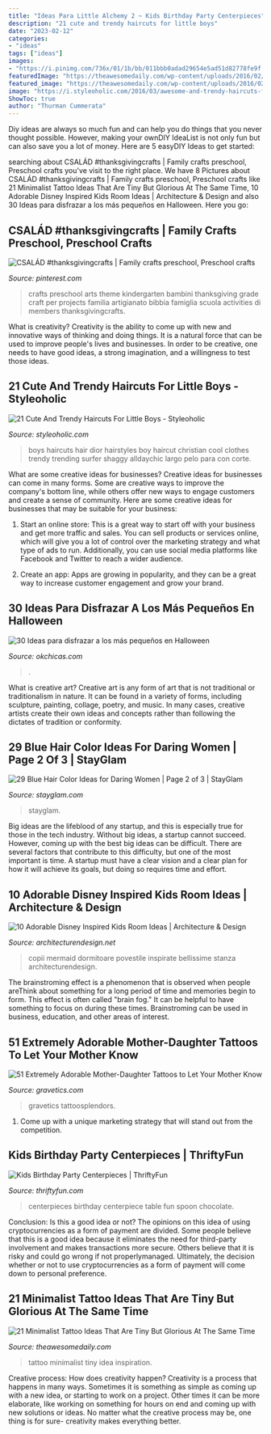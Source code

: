 ```yaml
---
title: "Ideas Para Little Alchemy 2 ~ Kids Birthday Party Centerpieces"
description: "21 cute and trendy haircuts for little boys"
date: "2023-02-12"
categories:
- "ideas"
tags: ["ideas"]
images:
- "https://i.pinimg.com/736x/01/1b/bb/011bbb0adad29654e5ad51d82778fe9f.jpg"
featuredImage: "https://theawesomedaily.com/wp-content/uploads/2016/02/small-minimalist-tattoo-ideas-inspiration-57__605.jpg"
featured_image: "https://theawesomedaily.com/wp-content/uploads/2016/02/small-minimalist-tattoo-ideas-inspiration-57__605.jpg"
image: "https://i.styleoholic.com/2016/03/awesome-and-trendy-haircuts-for-little-boys-9.jpg"
ShowToc: true
author: "Thurman Cummerata"
---
```



Diy ideas are always so much fun and can help you do things that you never thought possible. However, making your ownDIY IdeaList is not only fun but can also save you a lot of money. Here are 5 easyDIY Ideas to get started: 

	

		
searching about CSALÁD #thanksgivingcrafts | Family crafts preschool, Preschool crafts you've visit to the right place. We have 8 Pictures about CSALÁD #thanksgivingcrafts | Family crafts preschool, Preschool crafts like 21 Minimalist Tattoo Ideas That Are Tiny But Glorious At The Same Time, 10 Adorable Disney Inspired Kids Room Ideas | Architecture &amp; Design and also 30 Ideas para disfrazar a los más pequeños en Halloween. Here you go:
		
    
## CSALÁD #thanksgivingcrafts | Family Crafts Preschool, Preschool Crafts

<img loading=lazy src="https://i.pinimg.com/736x/01/1b/bb/011bbb0adad29654e5ad51d82778fe9f.jpg" onerror="this.onerror=null;this.src='https://tse4.mm.bing.net/th?id=OIP.pnguH-AxoYlpCYgUGmDFwgHaJ4&amp;pid=15.1';" alt="CSALÁD #thanksgivingcrafts | Family crafts preschool, Preschool crafts">

_Source: pinterest.com_

>crafts preschool arts theme kindergarten bambini thanksgiving grade craft per projects familia artigianato bibbia famiglia scuola activities di members thanksgivingcrafts. 

	

What is creativity?
Creativity is the ability to come up with new and innovative ways of thinking and doing things. It is a natural force that can be used to improve people's lives and businesses. In order to be creative, one needs to have good ideas, a strong imagination, and a willingness to test those ideas.

    
## 21 Cute And Trendy Haircuts For Little Boys - Styleoholic

<img loading=lazy src="https://i.styleoholic.com/2016/03/awesome-and-trendy-haircuts-for-little-boys-9.jpg" onerror="this.onerror=null;this.src='https://tse4.mm.bing.net/th?id=OIP.AHMlhemcsrfPwuU3iQ62ewHaJ4&amp;pid=15.1';" alt="21 Cute And Trendy Haircuts For Little Boys - Styleoholic">

_Source: styleoholic.com_

>boys haircuts hair dior hairstyles boy haircut christian cool clothes trendy trending surfer shaggy alldaychic largo pelo para con corte. 

	

What are some creative ideas for businesses?
Creative ideas for businesses can come in many forms. Some are creative ways to improve the company's bottom line, while others offer new ways to engage customers and create a sense of community. Here are some creative ideas for businesses that may be suitable for your business:
1. Start an online store: This is a great way to start off with your business and get more traffic and sales. You can sell products or services online, which will give you a lot of control over the marketing strategy and what type of ads to run. Additionally, you can use social media platforms like Facebook and Twitter to reach a wider audience.

2. Create an app: Apps are growing in popularity, and they can be a great way to increase customer engagement and grow your brand.

    
## 30 Ideas Para Disfrazar A Los Más Pequeños En Halloween

<img loading=lazy src="https://www.okchicas.com/wp-content/uploads/2015/10/los-mejores-disfraces-para-bebes-en-halloween-15.jpg" onerror="this.onerror=null;this.src='https://tse4.mm.bing.net/th?id=OIP.Nsq77KBT8fMd6yyy5K9f0gHaKG&amp;pid=15.1';" alt="30 Ideas para disfrazar a los más pequeños en Halloween">

_Source: okchicas.com_

>. 

	

What is creative art?
Creative art is any form of art that is not traditional or traditionalism in nature. It can be found in a variety of forms, including sculpture, painting, collage, poetry, and music. In many cases, creative artists create their own ideas and concepts rather than following the dictates of tradition or conformity.

    
## 29 Blue Hair Color Ideas For Daring Women | Page 2 Of 3 | StayGlam

<img loading=lazy src="https://stayglam.com/wp-content/uploads/2015/08/tumblr_nt88biUsGR1uqy7puo1_500.jpg" onerror="this.onerror=null;this.src='https://tse4.mm.bing.net/th?id=OIP.lRgz6lRk6QPxMrpNMWBLZgAAAA&amp;pid=15.1';" alt="29 Blue Hair Color Ideas for Daring Women | Page 2 of 3 | StayGlam">

_Source: stayglam.com_

>stayglam. 

	

Big ideas are the lifeblood of any startup, and this is especially true for those in the tech industry. Without big ideas, a startup cannot succeed. However, coming up with the best big ideas can be difficult. There are several factors that contribute to this difficulty, but one of the most important is time. A startup must have a clear vision and a clear plan for how it will achieve its goals, but doing so requires time and effort.

    
## 10 Adorable Disney Inspired Kids Room Ideas | Architecture &amp; Design

<img loading=lazy src="https://cdn.architecturendesign.net/wp-content/uploads/2014/09/188.jpg" onerror="this.onerror=null;this.src='https://tse3.mm.bing.net/th?id=OIP.eSrTrxeEEmd9k9ahspK4vQHaLZ&amp;pid=15.1';" alt="10 Adorable Disney Inspired Kids Room Ideas | Architecture &amp; Design">

_Source: architecturendesign.net_

>copii mermaid dormitoare povestile inspirate bellissime stanza architecturendesign. 

	

The brainstroming effect is a phenomenon that is observed when people areThink about something for a long period of time and memories begin to form. This effect is often called "brain fog." It can be helpful to have something to focus on during these times. Brainstroming can be used in business, education, and other areas of interest.

    
## 51 Extremely Adorable Mother-Daughter Tattoos To Let Your Mother Know

<img loading=lazy src="https://www.gravetics.com/wp-content/uploads/2017/07/Creative-Mother-Daughter-Tattoo-Idea.jpg" onerror="this.onerror=null;this.src='https://tse2.mm.bing.net/th?id=OIP.DvA5oJYI4j1Ve3CSZ2q1dwHaHa&amp;pid=15.1';" alt="51 Extremely Adorable Mother-Daughter Tattoos to Let Your Mother Know">

_Source: gravetics.com_

>gravetics tattoosplendors. 

	

1. Come up with a unique marketing strategy that will stand out from the competition.

    
## Kids Birthday Party Centerpieces | ThriftyFun

<img loading=lazy src="https://img.thrfun.com/img/091/347/chocolate_spoon_centerpieces_l1.jpg" onerror="this.onerror=null;this.src='https://tse2.mm.bing.net/th?id=OIP.W_zffUU5zzFqutQJF_MKdAHaLD&amp;pid=15.1';" alt="Kids Birthday Party Centerpieces | ThriftyFun">

_Source: thriftyfun.com_

>centerpieces birthday centerpiece table fun spoon chocolate. 

	

Conclusion: Is this a good idea or not?
The opinions on this idea of using cryptocurrencies as a form of payment are divided. Some people believe that this is a good idea because it eliminates the need for third-party involvement and makes transactions more secure. Others believe that it is risky and could go wrong if not properlymanaged. Ultimately, the decision whether or not to use cryptocurrencies as a form of payment will come down to personal preference.

    
## 21 Minimalist Tattoo Ideas That Are Tiny But Glorious At The Same Time

<img loading=lazy src="https://theawesomedaily.com/wp-content/uploads/2016/02/small-minimalist-tattoo-ideas-inspiration-57__605.jpg" onerror="this.onerror=null;this.src='https://tse1.mm.bing.net/th?id=OIP.aGgfl6ZVGepeuWu3gRD-BgHaHU&amp;pid=15.1';" alt="21 Minimalist Tattoo Ideas That Are Tiny But Glorious At The Same Time">

_Source: theawesomedaily.com_

>tattoo minimalist tiny idea inspiration. 

	

Creative process: How does creativity happen?
Creativity is a process that happens in many ways. Sometimes it is something as simple as coming up with a new idea, or starting to work on a project. Other times it can be more elaborate, like working on something for hours on end and coming up with new solutions or ideas. No matter what the creative process may be, one thing is for sure- creativity makes everything better.

